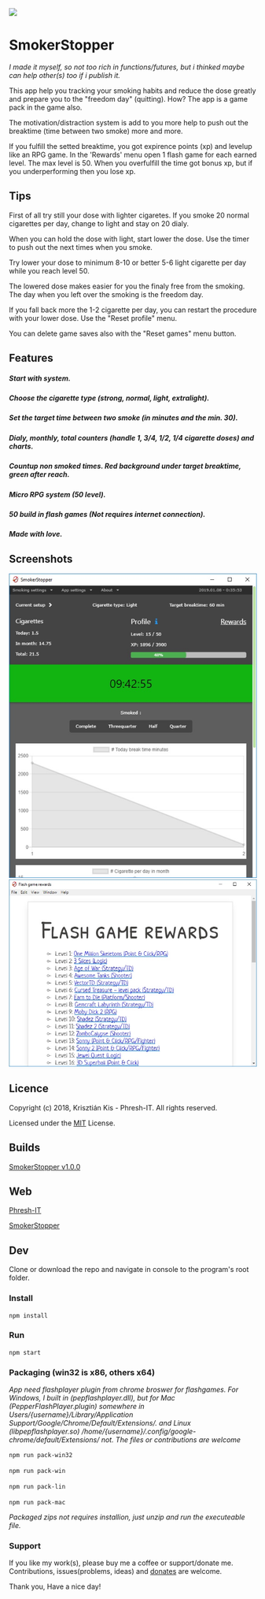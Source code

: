 <img src="https://electronjs.org/app-img/smokerstopper/smokerstopper-icon-128.png">

# SmokerStopper

*I made it myself, so not too rich in functions/futures, but i thinked maybe can help other(s) too if i publish it.*

This app help you tracking your smoking habits and reduce the dose greatly and prepare you to the "freedom day" (quitting).
How?
The app is a game pack in the game also.

The motivation/distraction system is add to you more help to push out the breaktime (time between two smoke) more and more.

If you fulfill the setted breaktime, you got expirence points (xp) and levelup like an RPG game. In the 'Rewards' menu open 1 flash game for each earned level.
The max level is 50.
When you overfulfill the time got bonus xp, but if you underperforming then you lose xp.


## Tips

First of all try still your dose with lighter cigaretes. If you smoke 20 normal cigarettes per day, change to light and stay on 20 dialy.

When you can hold the dose with light, start lower the dose. Use the timer to push out the next times when you smoke.

Try lower your dose to minimum 8-10 or better 5-6 light cigarette per day while you reach level 50.

The lowered dose makes easier for you the finaly free from the smoking. The day when you left over the smoking is the freedom day.

If you fall back more the 1-2 cigarette per day, you can restart the procedure with your lower dose. Use the "Reset profile" menu.

You can delete game saves also with the "Reset games" menu button.


## Features

##### Start with system.

##### Choose the cigarette type (strong, normal, light, extralight).

##### Set the target time between two smoke (in minutes and the min. 30).

##### Dialy, monthly, total counters (handle 1, 3/4, 1/2, 1/4 cigarette doses) and charts.

##### Countup non smoked times. Red background under target breaktime, green after reach.

##### Micro RPG system (50 level).

##### 50 build in flash games (Not requires internet connection).

##### Made with love.


## Screenshots

![App](https://github.com/Phreshhh/SmokerStopper/blob/master/build/screenshots/app-home.jpg)
![Game list](https://github.com/Phreshhh/SmokerStopper/blob/master/build/screenshots/flash-game-rewards.jpg)


## Licence
Copyright (c) 2018, Krisztián Kis - Phresh-IT. All rights reserved.

Licensed under the [MIT](https://github.com/Phreshhh/SmokerStopper/blob/master/LICENSE.md) License.


## Builds

[SmokerStopper v1.0.0](https://github.com/Phreshhh/SmokerStopper/releases/tag/v1.0.0)


## Web

[Phresh-IT](https://phresh-it.hu/)

[SmokerStopper](https://phresh-it.hu/apps/smokerstopper/)


## Dev

Clone or download the repo and navigate in console to the program's root folder.

### Install

```
npm install
```

### Run

```
npm start
```


### Packaging (win32 is x86, others x64)
*App need flashplayer plugin from chrome broswer for flashgames.*
*For Windows, I built in (pepflashplayer.dll),*
*but for Mac (PepperFlashPlayer.plugin) somewhere in Users/{username}/Library/Application Support/Google/Chrome/Default/Extensions/.*
*and Linux (libpepflashplayer.so) /home/{username}/.config/google-chrome/default/Extensions/*
*not. The files or contributions are welcome*

```
npm run pack-win32

npm run pack-win

npm run pack-lin

npm run pack-mac
```

*Packaged zips not requires installion, just unzip and run the executeable file.*

### Support

If you like my work(s), please buy me a coffee or support/donate me. Contributions, issues(problems, ideas) and [donates](https://www.paypal.com/cgi-bin/webscr?cmd=_s-xclick&hosted_button_id=L3HSBGM4JTKEL&source=url) are welcome.

Thank you, Have a nice day!
